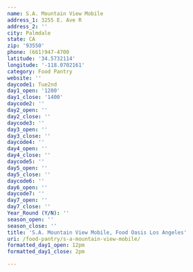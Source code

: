 ```yaml
---
name: S.A. Mountain View Mobile
address_1: 3255 E. Ave R
address_2: ''
city: Palmdale
state: CA
zip: '93550'
phone: (661)947-4700
latitude: '34.5732114'
longitude: '-118.0702161'
category: Food Pantry
website: ''
daycode1: Tue2nd
day1_open: '1200'
day1_close: '1400'
daycode2: ''
day2_open: ''
day2_close: ''
daycode3: ''
day3_open: ''
day3_close: ''
daycode4: ''
day4_open: ''
day4_close: ''
daycode5: ''
day5_open: ''
day5_close: ''
daycode6: ''
day6_open: ''
daycode7: ''
day7_open: ''
day7_close: ''
Year_Round (Y/N): ''
season_open: ''
season_close: ''
title: 'S.A. Mountain View Mobile, Food Oasis Los Angeles'
uri: /food-pantry/s-a-mountain-view-mobile/
formatted_day1_open: 12pm
formatted_day1_close: 2pm

---
```

